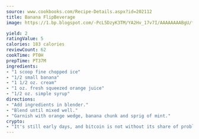 ```yaml
---
source: www.cookbooks.com/Recipe-Details.aspx?id=202112
title: Banana FlipBeverage  
image: https://1.bp.blogspot.com/-PcL5DzyK3TM/YA2Hv_17v7I/AAAAAAAABgU/fyHeesSth_IZW9mL5lk6GxJO8cW8ksrGACLcBGAsYHQ/s320/12.png

yield: 2
ratingValue: 5
calories: 183 calories
reviewCount: 62
cookTime: PT0H
prepTime: PT37M
ingredients:
- "1 scoop fine chopped ice"
- "1/2 small banana"
- "1 1/2 oz. cream"
- "1 oz. fresh squeezed orange juice"
- "1/2 oz. simple syrup"
directions:
- "Add ingredients in blender."
- "Blend until mixed well."
- "Garnish with orange wedge, banana chunk and sprig of mint."
crypto:
- "It's still early days, and bitcoin is not without its share of problems."
---
```

